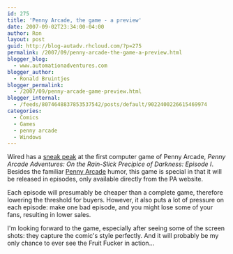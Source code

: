 ```yaml
---
id: 275
title: 'Penny Arcade, the game - a preview'
date: 2007-09-02T23:34:00-04:00
author: Ron
layout: post
guid: http://blog-autadv.rhcloud.com/?p=275
permalink: /2007/09/penny-arcade-the-game-a-preview.html
blogger_blog:
  - www.automationadventures.com
blogger_author:
  - Ronald Bruintjes
blogger_permalink:
  - /2007/09/penny-arcade-game-preview.html
blogger_internal:
  - /feeds/8074648837853537542/posts/default/9022400226615469974
categories:
  - Comics
  - Games
  - penny arcade
  - Windows
---
```

Wired has a [sneak peak](http://www.wired.com/gaming/virtualworlds/multimedia/2007/08/mf_penny_ss) at the first computer game of Penny Arcade, _Penny Arcade Adventures: On the Rain-Slick Precipice of Darkness: Episode I_. Besides the familiar [Penny Arcade](http://www.penny-arcade.com/) humor, this game is special in that it will be released in episodes, only available directly from the PA website.

Each episode will presumably be cheaper than a complete game, therefore lowering the threshold for buyers. However, it also puts a lot of pressure on each episode: make one bad episode, and you might lose some of your fans, resulting in lower sales.

I'm looking forward to the game, especially after seeing some of the screen shots: they capture the comic's style perfectly. And it will probably be my only chance to ever see the Fruit Fucker in action...